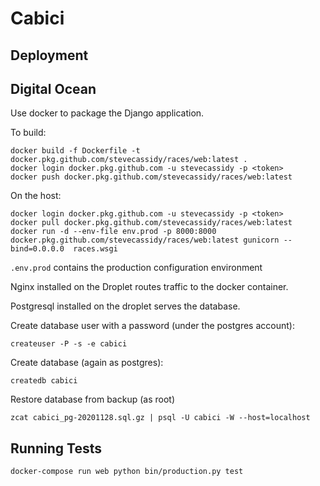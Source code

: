 # Cabici

## Deployment

## Digital Ocean

Use docker to package the Django application.  

To build:

```shell
docker build -f Dockerfile -t docker.pkg.github.com/stevecassidy/races/web:latest . 
docker login docker.pkg.github.com -u stevecassidy -p <token>
docker push docker.pkg.github.com/stevecassidy/races/web:latest
```

On the host:

```shell
docker login docker.pkg.github.com -u stevecassidy -p <token>
docker pull docker.pkg.github.com/stevecassidy/races/web:latest
docker run -d --env-file env.prod -p 8000:8000  docker.pkg.github.com/stevecassidy/races/web:latest gunicorn --bind=0.0.0.0  races.wsgi
```

`.env.prod` contains the production configuration environment

Nginx installed on the Droplet routes traffic to the docker container.

Postgresql installed on the droplet serves the database.

Create database user with a password (under the postgres account):

```shell
createuser -P -s -e cabici
```

Create database (again as postgres):

```shell
createdb cabici
```

Restore database from backup (as root)

```shell
zcat cabici_pg-20201128.sql.gz | psql -U cabici -W --host=localhost
```

## Running Tests

```shell
docker-compose run web python bin/production.py test
```
